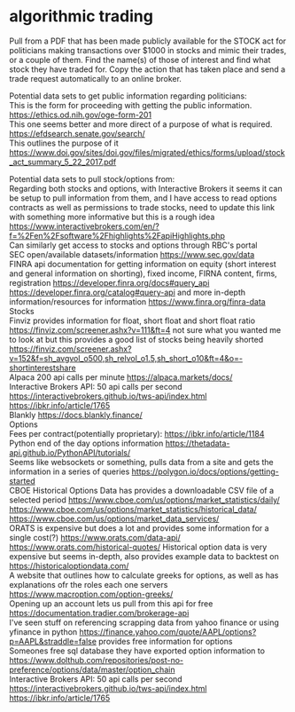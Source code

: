 # algorithmic trading
Pull from a PDF that has been made publicly available for the STOCK act for politicians making transactions over $1000 in stocks and mimic their trades, or a couple of them.
Find the name(s) of those of interest and find what stock they have traded for.
Copy the action that has taken place and send a trade request automatically to an online broker.  

Potential data sets to get public information regarding politicians:  
This is the form for proceeding with getting the public information. 
https://ethics.od.nih.gov/oge-form-201  
This one seems better and more direct of a purpose of what is required.
https://efdsearch.senate.gov/search/  
This outlines the purpose of it
https://www.doi.gov/sites/doi.gov/files/migrated/ethics/forms/upload/stock_act_summary_5_22_2017.pdf  

Potential data sets to pull stock/options from:  
Regarding both stocks and options, with Interactive Brokers it seems it can be setup to pull information from them, and I have access to read options contracts as well as permissions to trade stocks, need to update this link with something more informative but this is a rough idea https://www.interactivebrokers.com/en/?f=%2Fen%2Fsoftware%2Fhighlights%2FapiHighlights.php  
Can similarly get access to stocks and options through RBC's portal  
SEC open/available datasets/information https://www.sec.gov/data  
FINRA api documentation for getting information on equity (short interest and general information on shorting), fixed income, FIRNA content, firms, registration https://developer.finra.org/docs#query_api https://developer.finra.org/catalog#query-api and more in-depth information/resources for information https://www.finra.org/finra-data  
Stocks  
Finviz provides information for float, short float and short float ratio https://finviz.com/screener.ashx?v=111&ft=4 not sure what you wanted me to look at but this provides a good list of stocks being heavily shorted https://finviz.com/screener.ashx?v=152&f=sh_avgvol_o500,sh_relvol_o1.5,sh_short_o10&ft=4&o=-shortinterestshare  
Alpaca 200 api calls per minute https://alpaca.markets/docs/  
Interactive Brokers API: 50 api calls per second https://interactivebrokers.github.io/tws-api/index.html https://ibkr.info/article/1765  
Blankly https://docs.blankly.finance/  
Options  
Fees per contract(potentially proprietary): https://ibkr.info/article/1184  
Python end of the day options information https://thetadata-api.github.io/PythonAPI/tutorials/  
Seems like websockets or something, pulls data from a site and gets the information in a series of queries https://polygon.io/docs/options/getting-started  
CBOE Historical Options Data has provides a downloadable CSV file of a selected period https://www.cboe.com/us/options/market_statistics/daily/ https://www.cboe.com/us/options/market_statistics/historical_data/ https://www.cboe.com/us/options/market_data_services/  
ORATS is expensive but does a lot and provides some information for a single cost(?) https://www.orats.com/data-api/ https://www.orats.com/historical-quotes/
Historical option data is very expensive but seems in-depth, also provides example data to backtest on https://historicaloptiondata.com/  
A website that outlines how to calculate greeks for options, as well as has explanations ofr the roles each one servers https://www.macroption.com/option-greeks/  
Opening up an account lets us pull from this api for free https://documentation.tradier.com/brokerage-api  
I've seen stuff on referencing scrapping data from yahoo finance or using yfinance in python https://finance.yahoo.com/quote/AAPL/options?p=AAPL&straddle=false provides free information for options  
Someones free sql database they have exported option information to https://www.dolthub.com/repositories/post-no-preference/options/data/master/option_chain  
Interactive Brokers API: 50 api calls per second https://interactivebrokers.github.io/tws-api/index.html https://ibkr.info/article/1765  
